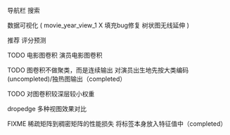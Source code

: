 导航栏
搜索

数据可视化
(
    movie_year_view_1   X 填充bug修复
    树状图无线延伸
)

推荐
评分预测

TODO
电影图卷积
演员电影图卷积

TODO
图卷积不做聚类，而是连续输出
对演员出生地先按大类编码(uncompleted)/独热图输出（completed）

TODO 对图卷积较深层较小权重
    
dropedge
多种视图效果对比

FIXME
稀疏矩阵到稠密矩阵的性能损失
将标签本身放入特征值中（completed）